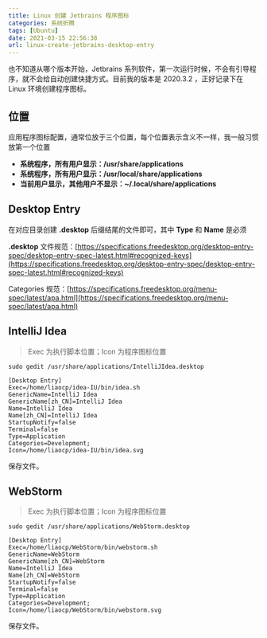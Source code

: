 ```yaml
---
title: Linux 创建 Jetbrains 程序图标
categories: 系统折腾
tags: [Ubuntu]
date: 2021-03-15 22:56:38
url: linux-create-jetbrains-desktop-entry
---
```


也不知道从哪个版本开始，Jetbrains 系列软件，第一次运行时候，不会有引导程序，就不会给自动创建快捷方式。目前我的版本是 2020.3.2 ，正好记录下在 Linux 环境创建程序图标。

<!--more-->

## 位置

应用程序图标配置，通常位放于三个位置，每个位置表示含义不一样，我一般习惯放第一个位置

* **系统程序，所有用户显示：/usr/share/applications**
* **系统程序，所有用户显示：/usr/local/share/applications**
* **当前用户显示，其他用户不显示：~/.local/share/applications**

## Desktop Entry

在对应目录创建 **.desktop** 后缀结尾的文件即可，其中 **Type** 和 **Name** 是必须

**.desktop** 文件规范：[https://specifications.freedesktop.org/desktop-entry-spec/desktop-entry-spec-latest.html#recognized-keys](https://specifications.freedesktop.org/desktop-entry-spec/desktop-entry-spec-latest.html#recognized-keys)

Categories 规范：[https://specifications.freedesktop.org/menu-spec/latest/apa.html](https://specifications.freedesktop.org/menu-spec/latest/apa.html)

## IntelliJ Idea

>  Exec 为执行脚本位置；Icon 为程序图标位置

```shell
sudo gedit /usr/share/applications/IntelliJIdea.desktop
```

```shell
[Desktop Entry]
Exec=/home/liaocp/idea-IU/bin/idea.sh
GenericName=IntelliJ Idea
GenericName[zh_CN]=IntelliJ Idea
Name=IntelliJ Idea
Name[zh_CN]=IntelliJ Idea
StartupNotify=false
Terminal=false
Type=Application
Categories=Development;
Icon=/home/liaocp/idea-IU/bin/idea.svg
```

保存文件。

## WebStorm

> Exec 为执行脚本位置；Icon 为程序图标位置

```shell
sudo gedit /usr/share/applications/WebStorm.desktop
```

```shell
[Desktop Entry]
Exec=/home/liaocp/WebStorm/bin/webstorm.sh
GenericName=WebStorm
GenericName[zh_CN]=WebStorm
Name=IntelliJ Idea
Name[zh_CN]=WebStorm
StartupNotify=false
Terminal=false
Type=Application
Categories=Development;
Icon=/home/liaocp/WebStorm/bin/webstorm.svg
```

保存文件。
